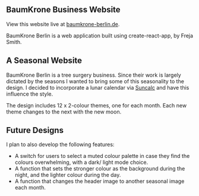 ## BaumKrone Business Website

View this website live at [baumkrone-berlin.de](https://baumkrone-berlin.de/).

BaumKrone Berlin is a web application built using create-react-app, by Freja Smith.

## A Seasonal Website

BaumKrone Berlin is a tree surgery business. Since their work is largely dictated by the seasons I wanted to bring some of this seasonality to the design. I decided to incorporate a lunar calendar via [Suncalc](https://github.com/mourner/suncalc) and have this influence the style.

The design includes 12 x 2-colour themes, one for each month. Each new theme changes to the next with the new moon.

## Future Designs

I plan to also develop the following features:
- A switch for users to select a muted colour palette in case they find the colours overwhelming, with a dark/ light mode choice.
- A function that sets the stronger colour as the background during the night, and the lighter colour during the day.
- A function that changes the header image to another seasonal image each month.